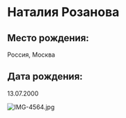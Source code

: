 # Наталия Розанова

## Место рождения:

Россия, Москва

## Дата рождения:

13.07.2000

![IMG-4564.jpg](https://postimg.cc/bdvx9wyW)



